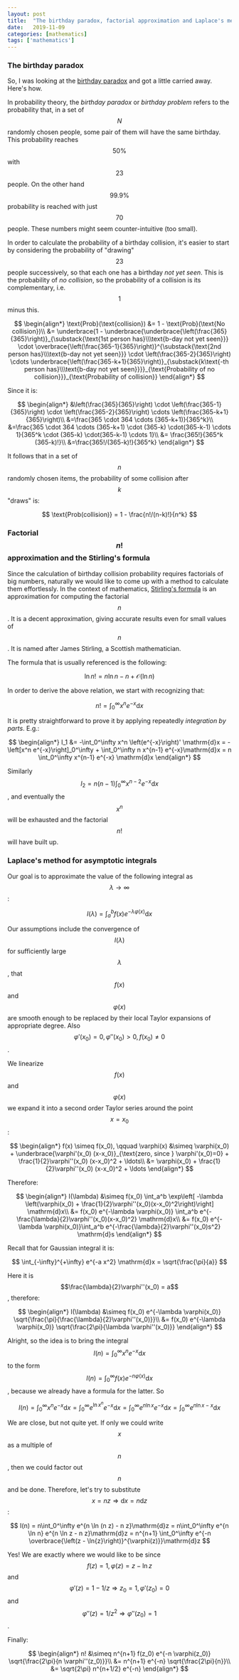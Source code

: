 ```yaml
---
layout: post
title:  "The birthday paradox, factorial approximation and Laplace's method"
date:   2019-11-09
categories: [mathematics]
tags: ['mathematics']
---
```


### The birthday paradox
So, I was looking at the [birthday paradox](https://en.wikipedia.org/wiki/Birthday_problem) and got a little carried away. Here's how.

In probability theory, the *birthday paradox* or *birthday problem* refers to the probability that, in a set of $$N$$ randomly chosen people, some pair of them will have the same birthday. This probability reaches $$50\%$$ with $$23$$ people. On the other hand $$99.9\%$$ probability is reached with just $$70$$ people. These numbers might seem counter-intuitive (too small).

In order to calculate the probability of a birthday collision, it's easier to start by considering the probability of "drawing" $$23$$ people successively, so that each one has a birthday *not yet seen*. This is the probability of *no collision*, so the probability of a collision is its complementary, i.e. $$1$$ minus this.

$$
\begin{align*}
\text{Prob}(\text{collision})
&= 1 - \text{Prob}(\text{No collision})\\
&= \underbrace{1 - \underbrace{\underbrace{\left(\frac{365}{365}\right)}_{\substack{\text{1st person has}\\\text{b-day not yet seen}}} \cdot \overbrace{\left(\frac{365-1}{365}\right)}^{\substack{\text{2nd person has}\\\text{b-day not yet seen}}} \cdot \left(\frac{365-2}{365}\right) \cdots \underbrace{\left(\frac{365-k+1}{365}\right)}_{\substack{k\text{-th person has}\\\text{b-day not yet seen}}}}_{\text{Probability of no collision}}}_{\text{Probability of collision}}
\end{align*}
$$

Since it is:

$$
\begin{align*}
&\left(\frac{365}{365}\right) \cdot \left(\frac{365-1}{365}\right) \cdot \left(\frac{365-2}{365}\right) \cdots \left(\frac{365-k+1}{365}\right)\\
&=\frac{365 \cdot 364 \cdots (365-k+1)}{365^k}\\
&=\frac{365 \cdot 364 \cdots (365-k+1) \cdot (365-k) \cdot(365-k-1) \cdots 1}{365^k \cdot (365-k) \cdot(365-k-1) \cdots 1}\\
&= \frac{365!}{365^k (365-k)!}\\
&=\frac{365!/(365-k)!}{365^k}
\end{align*}
$$

It follows that in a set of $$n$$ randomly chosen items, the probability of some collision after $$k$$ "draws" is:

$$
\text{Prob(collision)} = 1 - \frac{n!/(n-k)!}{n^k}
$$

### Factorial $$n!$$ approximation and the Stirling's formula

Since the calculation of birthday collision probability requires factorials of big numbers, naturally we would like to come up with a method to calculate them effortlessly. In the context of mathematics, [Stirling's formula](https://en.wikipedia.org/wiki/Stirling%27s_approximation) is an approximation for computing the factorial $$n$$. It is a decent approximation, giving accurate results even for small values of $$n$$. It is named after James Stirling, a Scottish mathematician.

The formula that is usually referenced is the following:

$$
\ln n! = n \ln{n} - n + \mathcal{O} (\ln n)
$$

In order to derive the above relation, we start with recognizing that:

$$
n! = \int_0^\infty x^n e^{-x} \mathrm{d}x
$$

It is pretty straightforward to prove it by applying repeatedly *integration by parts*. E.g.:

$$
\begin{align*}
I_1
&= -\int_0^\infty x^n \left(e^{-x}\right)' \mathrm{d}x = -\left[x^n e^{-x}\right]_0^\infty + \int_0^\infty n x^{n-1} e^{-x}\mathrm{d}x
= n \int_0^\infty x^{n-1} e^{-x} \mathrm{d}x
\end{align*}
$$

Similarly $$I_2 = n(n-1) \int_0^\infty x^{n-2} e^{-x} \mathrm{d}x$$, and eventually the $$x^n$$ will be exhausted and the factorial $$n!$$ will have built up.

### Laplace's method for asymptotic integrals
Our goal is to approximate the value of the following integral as $$\lambda \to \infty$$:

$$
I(\lambda) = \int_a^b f(x) e^{-\lambda \varphi(x)} \mathrm{d}x
$$

Our assumptions include the convergence of $$I(\lambda)$$ for sufficiently large $$\lambda$$, that $$f(x)$$ and $$\varphi(x)$$ are smooth enough to be replaced by their local Taylor expansions of appropriate degree. Also $$\varphi'(x_0) = 0, \varphi''(x_0)>0, f(x_0)\ne0$$.

We linearize $$f(x)$$ and $$\varphi(x)$$ we expand it into a second order Taylor series around the point $$x=x_0$$:

$$
\begin{align*}
f(x) \simeq f(x_0), \qquad \varphi(x) &\simeq \varphi(x_0) + \underbrace{\varphi'(x_0) (x-x_0)}_{\text{zero, since } \varphi'(x_0)=0}  + \frac{1}{2}\varphi''(x_0) (x-x_0)^2 + \ldots\\
&= \varphi(x_0) + \frac{1}{2}\varphi''(x_0) (x-x_0)^2 + \ldots
\end{align*}
$$

Therefore:

$$
\begin{align*}
I(\lambda) &\simeq f(x_0) \int_a^b \exp\left[ -\lambda \left(\varphi(x_0) + \frac{1}{2}\varphi''(x_0)(x-x_0)^2\right)\right] \mathrm{d}x\\
&= f(x_0) e^{-\lambda \varphi(x_0)} \int_a^b e^{-\frac{\lambda}{2}\varphi''(x_0)(x-x_0)^2} \mathrm{d}x\\
&= f(x_0) e^{-\lambda \varphi(x_0)}\int_a^b e^{-\frac{\lambda}{2}\varphi''(x_0)s^2} \mathrm{d}s
\end{align*}
$$

Recall that for Gaussian integral it is:

$$
\int_{-\infty}^{+\infty} e^{-a x^2} \mathrm{d}x = \sqrt{\frac{\pi}{a}}
$$

Here it is $$\frac{\lambda}{2}\varphi''(x_0) = a$$, therefore:

$$
\begin{align*}
I(\lambda) &\simeq f(x_0) e^{-\lambda \varphi(x_0)} \sqrt{\frac{\pi}{\frac{\lambda}{2}\varphi''(x_0)}}\\
&= f(x_0) e^{-\lambda \varphi(x_0)} \sqrt{\frac{2\pi}{\lambda \varphi''(x_0)}} 
\end{align*}
$$

Alright, so the idea is to bring the integral $$I(n) = \int_0^\infty x^n e^{-x}\mathrm{d}x$$ to the form $$I(n) = \int_0^\infty f(x) e^{-n \varphi(x)}\mathrm{d}x$$, because we already have a formula for the latter. So

$$
I(n)
= \int_0^\infty x^n e^{-x}\mathrm{d}x
= \int_0^\infty e^{\ln x^n} e^{-x}\mathrm{d}x
= \int_0^\infty e^{n \ln x} e^{-x}\mathrm{d}x
= \int_0^\infty e^{n \ln x -x}\mathrm{d}x
$$

We are close, but not quite yet. If only we could write $$x$$ as a multiple of $$n$$, then we could factor out $$n$$ and be done. Therefore, let's try to substitute $$x = n z \Rightarrow \mathrm{d}x = n \mathrm{d}z$$:

$$
I(n)
= n\int_0^\infty e^{n \ln (n z) - n z}\mathrm{d}z
= n\int_0^\infty e^{n \ln n} e^{n \ln z - n z}\mathrm{d}z
= n^{n+1} \int_0^\infty e^{-n \overbrace{\left(z - \ln{z}\right)}^{\varphi(z)}}\mathrm{d}z
$$

Yes! We are exactly where we would like to be since $$ f(z) = 1, \varphi(z) = z - \ln{z}$$ and $$\varphi'(z) = 1 - 1/z \Rightarrow z_0 = 1, \varphi'(z_0) = 0$$ and $$\varphi''(z) = 1/z^2 \Rightarrow \varphi''(z_0) = 1$$.

Finally:

$$
\begin{align*}
n! &\simeq n^{n+1} f(z_0) e^{-n \varphi(z_0)} \sqrt{\frac{2\pi}{n \varphi''(z_0)}}\\
&= n^{n+1} e^{-n} \sqrt{\frac{2\pi}{n}}\\
&= \sqrt{2\pi} n^{n+1/2} e^{-n}
\end{align*}
$$
